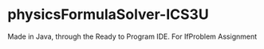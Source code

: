 # physicsFormulaSolver-ICS3U
Made in Java, through the Ready to Program IDE. For IfProblem Assignment
